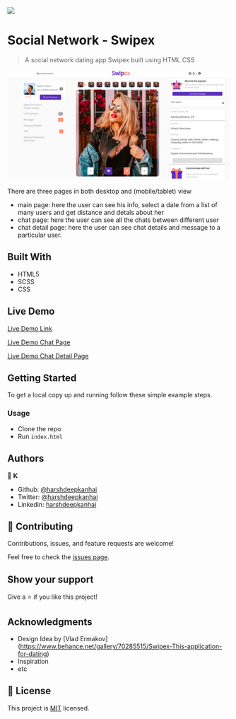 ![](https://img.shields.io/badge/Microverse-blueviolet)

# Social Network - Swipex

>  A social network dating app Swipex built using HTML CSS 

![screenshot](./screenshot.png)

There are three pages in both desktop and (mobile/tablet) view
 
 - main page: here the user can see his info, select a date from a list of many users and get distance and detals about her
 - chat page: here the user can see all the chats between different user
 - chat detail page: here the user can see chat details and message to a particular user.

## Built With

- HTML5
- SCSS
- CSS

## Live Demo

[Live Demo Link](https://raw.githack.com/harshdeepkanhai/social-network-capstone/master/index.html)

[Live Demo Chat Page](https://raw.githack.com/harshdeepkanhai/social-network-capstone/master/chats.html)

[Live Demo Chat Detail Page](https://raw.githack.com/harshdeepkanhai/social-network-capstone/master/chat-detail.html)


## Getting Started

To get a local copy up and running follow these simple example steps.

### Usage

- Clone the repo
- Run `index.html`



## Authors

👤 **K**

- Github: [@harshdeepkanhai](https://github.com/harshdeepkanhai)
- Twitter: [@harshdeepkanhai](https://twitter.com/harshdeepkanhai)
- Linkedin: [harshdeepkanhai](https://www.linkedin.com/in/harshdeepkanhai)

## 🤝 Contributing

Contributions, issues, and feature requests are welcome!

Feel free to check the [issues page](issues/).

## Show your support

Give a ⭐️ if you like this project!

## Acknowledgments

- Design Idea by [Vlad Ermakov] (https://www.behance.net/gallery/70285515/Swipex-This-application-for-dating)
- Inspiration
- etc

## 📝 License

This project is [MIT](lic.url) licensed.
